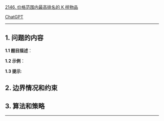 [2146. 价格范围内最高排名的 K 样物品](https://leetcode.cn/problems/k-highest-ranked-items-within-a-price-range)

[ChatGPT](https://chat.openai.com/g/g-GsMNEr76r-c-master)

---

## 1. 问题的内容
**1.1 题目描述**：

**1.2 示例**：

**1.3 提示**:

## 2. 边界情况和约束


## 3. 算法和策略

---

